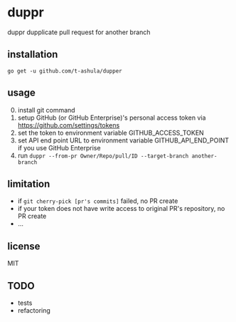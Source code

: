 # duppr
duppr dupplicate pull request for another branch

## installation

```
go get -u github.com/t-ashula/dupper
```

## usage

0. install git command
0. setup GitHub (or GitHub Enterprise)'s personal access token via https://github.com/settings/tokens
1. set the token to environment variable GITHUB_ACCESS_TOKEN
2. set API end point URL to environment variable GITHUB_API_END_POINT if you use GitHub Enterprise
3. run `duppr --from-pr Owner/Repo/pull/ID --target-branch another-branch`

## limitation

- if `git cherry-pick [pr's commits]` failed, no PR create
- if your token does not have write access to original PR's repository, no PR create
- ...

## license

MIT

## TODO

- tests
- refactoring